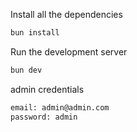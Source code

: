 Install all the dependencies

```bash
bun install
```

Run the development server

```bash
bun dev
```

admin credentials

```bash
email: admin@admin.com
password: admin
```
